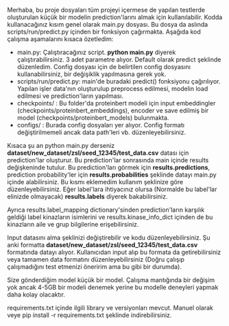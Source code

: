 Merhaba, bu proje dosyaları tüm projeyi içermese de yapılan testlerde oluşturulan küçük bir modelin prediction'larını almak için kullanılabilir. Kodda kullanacağınız kısım genel olarak main.py dosyası. Bu dosya da aslında scripts/run/predict.py içinden bir fonksiyon çağırmakta. Aşağıda kod çalışma aşamalarını kısaca özetledim:

- main.py: Çalıştıracağınız script. **python main.py** diyerek çalıştırabilirsiniz. 3 adet parametre alıyor. Default olarak predict şeklinde düzenledim. Config dosyası için de belirtilen config dosyasını kullanabilirsiniz, bir değişiklik yapılmasına gerek yok.
- scripts/run/predict.py: main'de buradaki predict() fonksiyonu çağırılıyor. Yapılan işler data'nın oluşturulup preprocess edilmesi, modelin load edilmesi ve prediction'ların yapılması.
- checkpoints/ : Bu folder'da proteinbert modeli için input embeddingler (checkpoints/proteinbert_embeddings), encoder ve save edilmiş bir model (checkpoints/proteinbert_models) bulunmakta.
- configs/ : Burada config dosyaları yer alıyor. Config formatı değiştirilmemeli ancak data path'leri vb. düzenleyebilirsiniz.

Kısaca şu an python main.py derseniz **dataset/new_dataset/zsl/seed_12345/test_data.csv** datası için prediction'lar oluşturur. Bu prediction'lar sonrasında main içinde results değişkeninde tutulur. Bu prediction'ları görmek için **results.predictions**, prediction probability'ler için **results.probabilities** şeklinde datayı main.py içinde alabilirsiniz. Bu kısmı eklemedim kullanım şeklinize göre düzenleyebilirsiniz. Eğer label'lara ihtiyacınız olursa (Normalde bu label'lar elinizde olmayacak) **results.labels** diyerek bakabilirsiniz.

Ayrıca results.label_mapping dictionary'sinden prediction'ların karşılık geldiği label kinazların isimlerini ve results.kinase_info_dict içinden de bu kinazların aile ve grup bilgilerine erişebilirsiniz.

Input datasını alma şeklinizi değiştirebilir ve kodu düzenleyebilirsiniz. Şu anki formatta **dataset/new_dataset/zsl/seed_12345/test_data.csv** formatında datayı alıyor. Kullanıcıdan input alıp bu formata da getirebilirsiniz veya tamamen data formatını düzenleyebilirsiniz (Doğru çalışıp çalışmadığını test etmenizi öneririm ama bu gibi bir durumda).

Size gönderdiğim model küçük bir model. Çalışma mantığında bir değişim yok ancak 4-5GB bir modeli denemek yerine bu modelle deneyleri yapmak daha kolay olacaktır.

requirements.txt içinde ilgili library ve versiyonları mevcut. Manuel olarak veye pip install -r requirements.txt şeklinde indirebilirsiniz.
